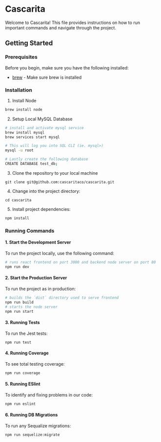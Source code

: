 # Cascarita

Welcome to Cascarita! This file provides instructions on how to run important commands and navigate through the project.

## Getting Started

### Prerequisites

Before you begin, make sure you have the following installed:

- [brew](https://brew.sh/) - Make sure brew is installed

### Installation

1. Install Node

```bash
brew install node
```

2. Setup Local MySQL Database

```bash
# install and activate mysql service
brew install mysql
brew services start mysql

# This will log you into SQL CLI (ie. mysql>)
mysql -u root

# Lastly create the following database
CREATE DATABASE test_db;
```

3. Clone the repository to your local machine

```
git clone git@github.com:cascaritaco/cascarita.git
```

4. Change into the project directory:

```
cd cascarita
```

5. Install project dependencies:

```bash
npm install
```

### Running Commands

#### 1. Start the Development Server

To run the project locally, use the following command:

```bash
# runs react frontend on port 3000 and backend node server on port 80
npm run dev
```

#### 2. Start the Production Server

To run the project as in production:

```bash
# builds the `dist` directory used to serve frontend
npm run build
# starts the node server
npm run start
```

#### 3. Running Tests

To run the Jest tests:

```
npm run test
```

#### 4. Running Coverage

To see total testing coverage:

```bash
npm run coverage
```

#### 5. Running ESlint

To identify and fixing problems in our code:

```bash
npm run eslint
```

#### 6. Running DB Migrations

To run any Sequalize migrations:

```bash
npm run sequelize:migrate
```
